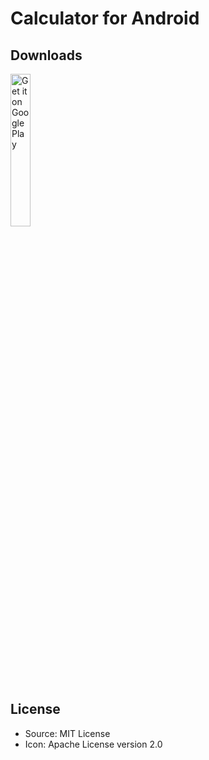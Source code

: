 # Calculator for Android

## Downloads 
[<img alt='Get it on Google Play' src='https://play.google.com/intl/en_us/badges/static/images/badges/en_badge_web_generic.png' width='25%'>](https://play.google.com/store/apps/details?id=com.miniprime1.hello_world)

## License
 - Source: MIT License
 - Icon: Apache License version 2.0
